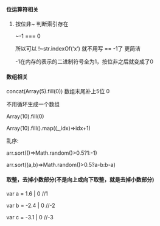 #### 位运算符相关

1. 按位非~ 判断索引存在 

   ~-1 === 0

   所以可以 !~str.indexOf(‘x’)  就不用写 == -1了 更简洁

   -1在内存的表示的二进制符号全为1，按位非之后就变成了0





#### 数组相关

concat(Array(5).fill(0))  数组末尾补上5位 0



不用循环生成一个数组



Array(10).fill(0)



Array(10).fill().map((_,idx)=>idx+1)



乱序:

arr.sort(()=>Math.random()>0.5?1:-1)

arr.sort((a,b)=>Math.random()>0.5?a-b:b-a)



#### 取整，去掉小数部分(不是向上或向下取整，就是去掉小数部分)

var a = 1.6 | 0  //1

var b = -2.4 | 0 //-2

var c = -3.1 | 0 //-3